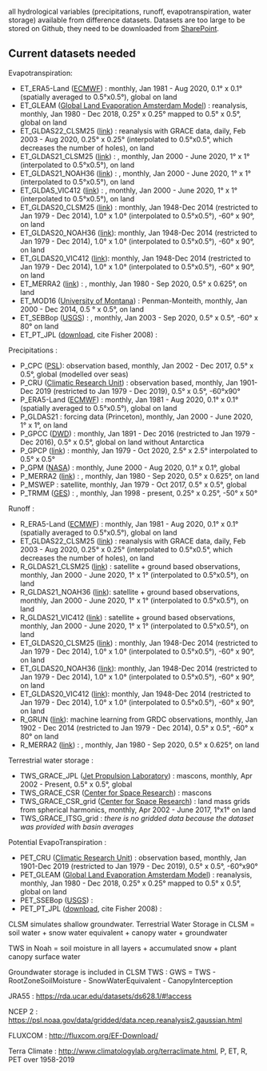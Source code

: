 all hydrological variables (precipitations, runoff, evapotranspiration, water storage) available from difference datasets.
Datasets are too large to be stored on Github, they need to be downloaded from [SharePoint](https://uob.sharepoint.com/teams/grp-globalmass/Shared%20Documents/Forms/AllItems.aspx?FolderCTID=0x012000C86F09E9396E694EBC6704F6B0D20797&viewid=fefbffbe%2D6bc8%2D45a0%2D96bc%2Dde244b9f68bb&id=%2Fteams%2Fgrp%2Dglobalmass%2FShared%20Documents%2FGlobalMass%2FMRes%5F2020%5Fwater%5Fcycle%2FDatasets).

## Current datasets needed

Evapotranspiration: 

* ET_ERA5-Land ([ECMWF](https://cds.climate.copernicus.eu/cdsapp#!/dataset/reanalysis-era5-land-monthly-means?tab=overview)) : monthly, Jan 1981 - Aug 2020, 0.1° x 0.1° (spatially averaged to 0.5°x0.5°), global on land
* ET_GLEAM ([Global Land Evaporation Amsterdam Model](https://www.gleam.eu/)) : reanalysis, monthly, Jan 1980 - Dec 2018, 0.25° x 0.25° mapped to 0.5° x 0.5°, global on land
* ET_GLDAS22_CLSM25 ([link](https://disc.gsfc.nasa.gov/datasets/GLDAS_CLSM025_DA1_D_2.2/summary?keywords=GLDAS_CLSM025_DA1_D_2.2)) : reanalysis with GRACE data, daily, Feb 2003 - Aug 2020, 0.25° x 0.25° (interpolated to 0.5°x0.5°, which decreases the number of holes), on land
* ET_GLDAS21_CLSM25 ([link](https://disc.gsfc.nasa.gov/datasets/GLDAS_CLSM10_M_2.1/summary?keywords=GLDAS_CLSM10_M_2.1)) : , monthly, Jan 2000 - June 2020, 1° x 1° (interpolated to 0.5°x0.5°), on land
* ET_GLDAS21_NOAH36 ([link](https://disc.gsfc.nasa.gov/datasets/GLDAS_NOAH10_M_2.1/summary?keywords=GLDAS_NOAH10_M_2.1)) : , monthly, Jan 2000 - June 2020, 1° x 1° (interpolated to 0.5°x0.5°), on land
* ET_GLDAS_VIC412 ([link](https://disc.gsfc.nasa.gov/datasets/GLDAS_VIC10_M_2.1/summary?keywords=GLDAS_VIC10_M_2.1)) : , monthly, Jan 2000 - June 2020, 1° x 1° (interpolated to 0.5°x0.5°), on land
* ET_GLDAS20_CLSM25 ([link](https://disc.gsfc.nasa.gov/datasets/GLDAS_CLSM10_M_2.0/summary?keywords=GLDAS)) : monthly, Jan 1948-Dec 2014 (restricted to Jan 1979 - Dec 2014), 1.0° x 1.0° (interpolated to 0.5°x0.5°), -60° x 90°, on land
* ET_GLDAS20_NOAH36 ([link](https://disc.gsfc.nasa.gov/datasets/GLDAS_NOAH10_M_2.0/summary?keywords=GLDAS)): monthly, Jan 1948-Dec 2014 (restricted to Jan 1979 - Dec 2014), 1.0° x 1.0° (interpolated to 0.5°x0.5°), -60° x 90°, on land 
* ET_GLDAS20_VIC412 ([link](https://disc.gsfc.nasa.gov/datasets/GLDAS_VIC10_M_2.0/summary?keywords=GLDAS)): monthly, Jan 1948-Dec 2014 (restricted to Jan 1979 - Dec 2014), 1.0° x 1.0° (interpolated to 0.5°x0.5°), -60° x 90°, on land 
* ET_MERRA2 ([link](https://disc.gsfc.nasa.gov/datasets/M2TMNXLND_5.12.4/summary?keywords=MERRA-2)) : , monthly, Jan 1980 - Sep 2020, 0.5° x 0.625°, on land
* ET_MOD16 ([University of Montana](https://www.ntsg.umt.edu/project/modis/mod16.php)) : Penman-Monteith, monthly, Jan 2000 - Dec 2014, 0.5 ° x 0.5°, on land
* ET_SEBBop ([USGS](https://earlywarning.usgs.gov/fews/product/460)) : , monthly, Jan 2003 - Sep 2020, 0.5° x 0.5°, -60° x 80° on land
* ET_PT_JPL ([download](http://josh.yosh.org/datamodels.htm), cite Fisher 2008) : 

Precipitations : 

* P_CPC ([PSL](https://www.psl.noaa.gov/data/gridded/data.cpc.globalprecip.html)): observation based, monthly, Jan 2002 - Dec 2017, 0.5° x 0.5°, global (modelled over seas)
* P_CRU ([Climatic Research Unit](https://catalogue.ceda.ac.uk/uuid/89e1e34ec3554dc98594a5732622bce9)) : observation based, monthly, Jan 1901-Dec 2019 (restricted to Jan 1979 - Dec 2019), 0.5° x 0.5°, -60°x90°
* P_ERA5-Land ([ECMWF](https://cds.climate.copernicus.eu/cdsapp#!/dataset/reanalysis-era5-land-monthly-means?tab=overview)) : monthly, Jan 1981 - Aug 2020, 0.1° x 0.1° (spatially averaged to 0.5°x0.5°), global on land
* P_GLDAS21 : forcing data (Princeton), monthly, Jan 2000 - June 2020, 1° x 1°, on land
* P_GPCC ([DWD](https://opendata.dwd.de/climate_environment/GPCC/html/fulldata-monthly_v2020_doi_download.html)) : monthly, Jan 1891 - Dec 2016 (restricted to Jan 1979 - Dec 2016), 0.5° x 0.5°, global on land without Antarctica
* P_GPCP ([link](https://psl.noaa.gov/data/gridded/data.gpcp.html)) : monthly, Jan 1979 - Oct 2020, 2.5° x 2.5° interpolated to 0.5° x 0.5°
* P_GPM ([NASA](https://disc.gsfc.nasa.gov/datasets/GPM_3IMERGM_06/summary?keywords=%22IMERG%20final%22)) : monthly, June 2000 - Aug 2020, 0.1° x 0.1°, global
* P_MERRA2 ([link](https://disc.gsfc.nasa.gov/datasets/M2TMNXLND_5.12.4/summary?keywords=MERRA-2)) : , monthly, Jan 1980 - Sep 2020, 0.5° x 0.625°, on land
* P_MSWEP : satellite, monthly, Jan 1979 - Oct 2017, 0.5° x 0.5°, global
* P_TRMM ([GES](https://disc.gsfc.nasa.gov/datasets/TRMM_3B43_7/summary)) : , monthly, Jan 1998 - present, 0.25° x 0.25°, -50° x 50°


Runoff : 

* R_ERA5-Land ([ECMWF](https://cds.climate.copernicus.eu/cdsapp#!/dataset/reanalysis-era5-land-monthly-means?tab=overview)) : monthly, Jan 1981 - Aug 2020, 0.1° x 0.1° (spatially averaged to 0.5°x0.5°), global on land
* ET_GLDAS22_CLSM25 ([link](https://disc.gsfc.nasa.gov/datasets/GLDAS_CLSM025_DA1_D_2.2/summary?keywords=GLDAS_CLSM025_DA1_D_2.2)) : reanalysis with GRACE data, daily, Feb 2003 - Aug 2020, 0.25° x 0.25° (interpolated to 0.5°x0.5°, which decreases the number of holes), on land
* R_GLDAS21_CLSM25 ([link](https://disc.gsfc.nasa.gov/datasets/GLDAS_CLSM10_M_2.1/summary?keywords=GLDAS_CLSM10_M_2.1)) : satellite + ground based observations, monthly, Jan 2000 - June 2020, 1° x 1° (interpolated to 0.5°x0.5°), on land
* R_GLDAS21_NOAH36 ([link](https://disc.gsfc.nasa.gov/datasets/GLDAS_NOAH10_M_2.1/summary?keywords=GLDAS_NOAH10_M_2.1)): satellite + ground based observations, monthly, Jan 2000 - June 2020, 1° x 1° (interpolated to 0.5°x0.5°), on land
* R_GLDAS21_VIC412 ([link](https://disc.gsfc.nasa.gov/datasets/GLDAS_VIC10_M_2.1/summary?keywords=GLDAS_VIC10_M_2.1)) : satellite + ground based observations, monthly, Jan 2000 - June 2020, 1° x 1° (interpolated to 0.5°x0.5°), on land
* ET_GLDAS20_CLSM25 ([link](https://disc.gsfc.nasa.gov/datasets/GLDAS_CLSM10_M_2.0/summary?keywords=GLDAS)) : monthly, Jan 1948-Dec 2014 (restricted to Jan 1979 - Dec 2014), 1.0° x 1.0° (interpolated to 0.5°x0.5°), -60° x 90°, on land
* ET_GLDAS20_NOAH36 ([link](https://disc.gsfc.nasa.gov/datasets/GLDAS_NOAH10_M_2.0/summary?keywords=GLDAS)): monthly, Jan 1948-Dec 2014 (restricted to Jan 1979 - Dec 2014), 1.0° x 1.0° (interpolated to 0.5°x0.5°), -60° x 90°, on land
* ET_GLDAS20_VIC412 ([link](https://disc.gsfc.nasa.gov/datasets/GLDAS_VIC10_M_2.0/summary?keywords=GLDAS)): monthly, Jan 1948-Dec 2014 (restricted to Jan 1979 - Dec 2014), 1.0° x 1.0° (interpolated to 0.5°x0.5°), -60° x 90°, on land 
* R_GRUN ([link](https://figshare.com/articles/GRUN_Global_Runoff_Reconstruction/9228176)): machine learning from GRDC observations, monthly, Jan 1902 - Dec 2014 (restricted to Jan 1979 - Dec 2014), 0.5° x 0.5°, -60° x 80° on land 
* R_MERRA2 ([link](https://disc.gsfc.nasa.gov/datasets/M2TMNXLND_5.12.4/summary?keywords=MERRA-2)) : , monthly, Jan 1980 - Sep 2020, 0.5° x 0.625°, on land

Terrestrial water storage : 

* TWS_GRACE_JPL ([Jet Propulsion Laboratory](https://podaac.jpl.nasa.gov/dataset/TELLUS_GRAC-GRFO_MASCON_CRI_GRID_RL06_V2)) : mascons, monthly, Apr 2002 - Present, 0.5° x 0.5°, global 
* TWS_GRACE_CSR ([Center for Space Research](http://www2.csr.utexas.edu/grace/RL06_mascons.html)) : mascons
* TWS_GRACE_CSR_grid ([Center for Space Research](https://podaac.jpl.nasa.gov/dataset/TELLUS_GRAC_L3_CSR_RL06_LND_v03)) : land mass grids from spherical harmonics, monthly, Apr 2002 - June 2017, 1°x1° on land
* TWS_GRACE_ITSG_grid : *there is no gridded data because the dataset was provided with basin averages* 

Potential EvapoTranspiration : 
* PET_CRU ([Climatic Research Unit](https://catalogue.ceda.ac.uk/uuid/89e1e34ec3554dc98594a5732622bce9)) : observation based, monthly, Jan 1901-Dec 2019 (restricted to Jan 1979 - Dec 2019), 0.5° x 0.5°, -60°x90°
* PET_GLEAM ([Global Land Evaporation Amsterdam Model](https://www.gleam.eu/)) : reanalysis, monthly, Jan 1980 - Dec 2018, 0.25° x 0.25° mapped to 0.5° x 0.5°, global on land
* PET_SSEBop ([USGS](https://earlywarning.usgs.gov/fews/product/81)) : 
* PET_PT_JPL ([download](http://josh.yosh.org/datamodels.htm), cite Fisher 2008) : 


CLSM simulates shallow groundwater. Terrestrial Water Storage in CLSM = soil water + snow water equivalent + canopy water + groundwater

TWS in Noah = soil moisture in all layers + accumulated snow + plant canopy surface water

Groundwater storage is included in CLSM TWS : GWS = TWS - RootZoneSoilMoisture - SnowWaterEquivalent - CanopyInterception

JRA55 : https://rda.ucar.edu/datasets/ds628.1/#!access

NCEP 2 : https://psl.noaa.gov/data/gridded/data.ncep.reanalysis2.gaussian.html

FLUXCOM : http://fluxcom.org/EF-Download/

Terra Climate : http://www.climatologylab.org/terraclimate.html, P, ET, R, PET over 1958-2019
